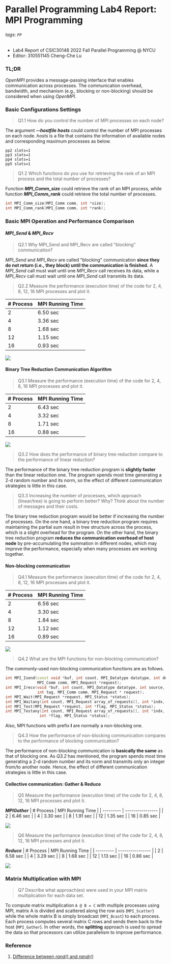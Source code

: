 Parallel Programming Lab4 Report: MPI Programming
===

###### tags: `PP`

* Lab4 Report of CSIC30148 2022 Fall Parallel Programming @ NYCU
* Editor: 310551145 Cheng-Che Lu

### TL;DR
*OpenMPI* provides a message-passing interface that enables communication across processes. The communication overhead, bandwidth, and mechanism (e.g., blocking or non-blocking) should be considered when using *OpenMPI*.

### Basic Configurations Settings
> Q1.1 How do you control the number of MPI processes on each node?

The argument ***--hostfile hosts*** could control the number of MPI processes on each node. *hosts* is a file that contains the information of available nodes and corresponding maximum processes as below.


```
pp2 slots=1
pp3 slots=1
pp4 slots=1
pp5 slots=1
```

> Q1.2 Which functions do you use for retrieving the rank of an MPI process and the total number of processes?

Function ***MPI_Comm_size*** could retrieve the rank of an MPI process, while function ***MPI_Comm_rank*** could retrieve the total number of processes.

```cpp
int MPI_Comm_size(MPI_Comm comm, int *size);
int MPI_Comm_rank(MPI_Comm comm, int *rank);
```

### Basic MPI Operation and Performance Comparison
#### *MPI_Send* & *MPI_Recv*
>Q2.1 Why MPI_Send and MPI_Recv are called “blocking” communication?

*MPI_Send* and *MPI_Recv* are called "blocking" communication **since they do not return (i.e., they block) until the communication is finished.** A *MPI_Send* call must wait until one *MPI_Recv* call receives its data, while a *MPI_Recv* call must wait until one *MPI_Send* call transmits its data.

>Q2.2 Measure the performance (execution time) of the code for 2, 4, 8, 12, 16 MPI processes and plot it.

| # Process | MPI Running Time |
| --------- | ---------------- |
| 2         |  6.50 sec        |
| 4         |  3.36 sec        |
| 8         |  1.68 sec        |
| 12        |  1.15 sec        |
| 16        |  0.93 sec        |

![](https://i.imgur.com/42mo2Bw.png)



<!--

mpirun -np 4 --hostfile hosts.txt pi_block_linear 1000000000
mpirun -np 4 --hostfile hosts.txt /HW4/ref/pi_block_linear 1000000000

mpirun -np 1 --hostfile hosts_all.txt pi_block_linear 1000000000
mpirun -np 2 --hostfile hosts_all.txt pi_block_linear 1000000000
mpirun -np 4 --hostfile hosts_all.txt pi_block_linear 1000000000
mpirun -np 8 --hostfile hosts_all.txt pi_block_linear 1000000000
mpirun -np 12 --hostfile hosts_all.txt pi_block_linear 1000000000
mpirun -np 16 --hostfile hosts_all.txt pi_block_linear 1000000000
-->

#### Binary Tree Reduction Communication Algorithm
>Q3.1 Measure the performance (execution time) of the code for 2, 4, 8, 16 MPI processes and plot it.

| # Process | MPI Running Time |
| --------- | ---------------- |
| 2         |  6.43 sec         |
| 4         |  3.32 sec         |
| 8         |  1.71 sec         |
| 16        |  0.88 sec         |

![](https://i.imgur.com/mLHQAqT.png)


<!--
mpirun -np 4 --hostfile hosts.txt pi_block_tree 1000000000
mpirun -np 4 --hostfile hosts.txt /HW4/ref/pi_block_tree 1000000000

mpirun -np 2 --hostfile hosts_all.txt pi_block_tree 1000000000
mpirun -np 4 --hostfile hosts_all.txt pi_block_tree 1000000000
mpirun -np 8 --hostfile hosts_all.txt pi_block_tree 1000000000
mpirun -np 16 --hostfile hosts_all.txt pi_block_tree 1000000000
-->



>Q3.2 How does the performance of binary tree reduction compare to the performance of linear reduction?

The performance of the binary tree reduction program is **slightly faster** than the linear reduction one. The program spends most time generating a 2-d random number and its norm, so the effect of different communication strategies is little in this case.

>Q3.3 Increasing the number of processes, which approach (linear/tree) is going to perform better? Why? Think about the number of messages and their costs.

The binary tree reduction program would be better if increasing the number of processes. On the one hand, a binary tree reduction program requires maintaining the partial sum result in tree structure across the process, which is a slight overhead for the program. On the other hand, the binary tree reduction program **reduces the communication overhead of host node** by pre-accumulating the summation in different nodes, which may improve the performance, especially when many processes are working together.

#### Non-blocking communication
>Q4.1 Measure the performance (execution time) of the code for 2, 4, 8, 12, 16 MPI processes and plot it.

| # Process | MPI Running Time |
| --------- | ---------------- |
| 2         |  6.56 sec         |
| 4         |  3.30 sec         |
| 8         |  1.84 sec         |
| 12        |  1.12 sec         |
| 16        |  0.89 sec         |

![](https://i.imgur.com/E2Rcsb5.png)


<!--
mpirun -np 4 --hostfile hosts.txt pi_nonblock_linear 1000000000
mpirun -np 4 --hostfile hosts.txt /HW4/ref/pi_nonblock_linear 1000000000

mpirun -np 2 --hostfile hosts_all.txt pi_nonblock_linear 1000000000
mpirun -np 4 --hostfile hosts_all.txt pi_nonblock_linear 1000000000
mpirun -np 8 --hostfile hosts_all.txt pi_nonblock_linear 1000000000
mpirun -np 12 --hostfile hosts_all.txt pi_nonblock_linear 1000000000
mpirun -np 16 --hostfile hosts_all.txt pi_nonblock_linear 1000000000
-->



>Q4.2 What are the MPI functions for non-blocking communication?

The commonly-used non-blocking communication functions are as follows.

```cpp
int MPI_Isend(const void *buf, int count, MPI_Datatype datatype, int dest, int tag,
              MPI_Comm comm, MPI_Request *request);
int MPI_Irecv(void *buf, int count, MPI_Datatype datatype, int source,
              int tag, MPI_Comm comm, MPI_Request * request);
int MPI_Wait(MPI_Request *request, MPI_Status *status);
int MPI_Waitany(int count, MPI_Request array_of_requests[], int *indx, MPI_Status * status);
int MPI_Test(MPI_Request *request, int *flag, MPI_Status *status);
int MPI_Testany(int count, MPI_Request array_of_requests[], int *indx,
               int *flag, MPI_Status *status);
```

Also, MPI functions with prefix **I** are normally a non-blocking one.

>Q4.3 How the performance of non-blocking communication compares to the performance of blocking communication?

The performance of non-blocking communication is **basically the same** as that of blocking one. As *Q3.2* has mentioned, the program spends most time generating a 2-d random number and its norm and transmits only an integer from/to another node. Hence, the effect of different communication strategies is little in this case.

#### Collective communication: Gather & Reduce
>Q5 Measure the performance (execution time) of the code for 2, 4, 8, 12, 16 MPI processes and plot it.

***MPIGather***
| # Process | MPI Running Time |
| --------- | ---------------- |
| 2         |  6.46 sec         |
| 4         |  3.30 sec         |
| 8         |  1.91 sec         |
| 12        |  1.35 sec         |
| 16        |  0.85 sec         |

![](https://i.imgur.com/zTwokmA.png)


<!--
mpirun -np 4 --hostfile hosts.txt pi_gather 1000000000
mpirun -np 4 --hostfile hosts.txt /HW4/ref/pi_gather 1000000000

mpirun -np 2 --hostfile hosts_all.txt pi_gather 1000000000
mpirun -np 4 --hostfile hosts_all.txt pi_gather 1000000000
mpirun -np 8 --hostfile hosts_all.txt pi_gather 1000000000
mpirun -np 12 --hostfile hosts_all.txt pi_gather 1000000000
mpirun -np 16 --hostfile hosts_all.txt pi_gather 1000000000
-->


>Q6 Measure the performance (execution time) of the code for 2, 4, 8, 12, 16 MPI processes and plot it.

***Reduce***
| # Process | MPI Running Time |
| --------- | ---------------- |
| 2         |  6.58 sec         |
| 4         |  3.29 sec         |
| 8         |  1.68 sec         |
| 12        |  1.13 sec         |
| 16        |  0.86 sec         |

![](https://i.imgur.com/gzwsE8q.png)


<!--
mpirun -np 4 --hostfile hosts.txt pi_reduce 1000000000
mpirun -np 4 --hostfile hosts.txt /HW4/ref/pi_reduce 1000000000

mpirun -np 2 --hostfile hosts_all.txt pi_reduce 1000000000
mpirun -np 4 --hostfile hosts_all.txt pi_reduce 1000000000
mpirun -np 8 --hostfile hosts_all.txt pi_reduce 1000000000
mpirun -np 12 --hostfile hosts_all.txt pi_reduce 1000000000
mpirun -np 16 --hostfile hosts_all.txt pi_reduce 1000000000
-->

### Matrix Multiplication with MPI
>Q7 Describe what approach(es) were used in your MPI matrix multiplication for each data set.

To compute matrix multiplication ````A @ B = C```` with multiple processes using MPI, matrix A is divided and scattered along the row axis (```MPI_Scatter```) while the whole matrix B is simply broadcast (```MPI_Bcast```) to each process. Each process computes several matrix C rows and sends them back to the host (```MPI_Gather```). In other words, the **splitting** approach is used to spread the data so that processors can utilize parallelism to improve performance.

### Reference
1. [Difference between *rand()* and *randr()*](https://sam66.medium.com/rand-%E8%88%87-rand-r%E7%9A%84%E5%B7%AE%E7%95%B0-70c4bfc201f6)
